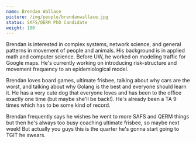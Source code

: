 ```yaml
---
name: Brendan Wallace
picture: /img/people/brendanwallace.jpg
status: SAFS/QERM PhD Candidate
weight: 100
---
```


Brendan is interested in complex systems, network science, and general patterns
in movement of people and animals. His background is in applied math and computer science. Before
UW, he worked on modeling traffic for Google maps. He's currently working on
introducing risk-structure and movement frequency to an epidemiological model.

Brendan loves board games, ultimate frisbee, talking about why cars are the
worst, and talking about why Golang is the best and everyone should learn it.
He has a very cute dog that everyone loves and has been to the office exactly
one time (but maybe she'll be back!). He's already been a TA 9 times which has
to be some kind of record.

Brendan frequently says he wishes he went to more SAFS and QERM
things but then he's always too busy coaching ultimate frisbee, so maybe next
week! But actually you guys this is the quarter he's gonna start going to TGIT
he swears.
